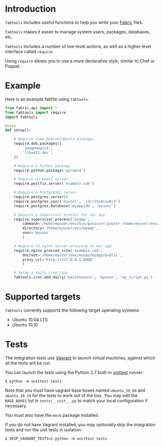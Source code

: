 Introduction
============

`fabtools` includes useful functions to help you write your [Fabric](http://fabfile.org/) files.

`fabtools` makes it easier to manage system users, packages, databases, etc.

`fabtools` includes a number of low-level actions, as well as a higher level interface called `require`.

Using `require` allows you to use a more declarative style, similar to Chef or Puppet.

Example
=======

Here is an example fabfile using `fabtools`.

```python
from fabric.api import *
from fabtools import require
import fabtools

@task
def setup():

    # Require some Debian/Ubuntu packages
    require.deb.packages([
        'imagemagick',
        'libxml2-dev',
    ])

    # Require a Python package
    require.python.package('pyramid')

    # Require an email server
    require.postfix.server('example.com')

    # Require a PostgreSQL server
    require.postgres.server()
    require.postgres.user('myuser', 's3cr3tp4ssw0rd')
    require.postgres.database('myappsdb', 'myuser')

    # Require a supervisor process for our app
    require.supervisor.process('myapp',
        command='/home/myuser/env/bin/gunicorn_paster /home/myuser/env/myapp/production.ini',
        directory='/home/myuser/env/myapp',
        user='myuser'
        )

    # Require an nginx server proxying to our app
    require.nginx.proxied_site('example.com',
        docroot='/home/myuser/env/myapp/myapp/public',
        proxy_url='http://127.0.0.1:8888'
        )

    # Setup a daily cron task
    fabtools.cron.add_daily('maintenance', 'myuser', 'my_script.py')
```

Supported targets
=================

`fabtools` currently supports the following target operating systems:

* Ubuntu 10.04 LTS
* Ubuntu 10.10

Tests
=====

The integration tests use [Vagrant](http://vagrantup.com/) to launch virtual machines,
against which all the tests will be run.

You can launch the tests using the Python 2.7 built-in [unittest](http://docs.python.org/library/unittest.html) runner:

```
$ python -m unittest tests
```

Note that you must have vagrant base boxes named `ubuntu_10_04` and `ubuntu_10_10`
for the tests to work out of the box. You may edit the `BASE_BOXES` list in `tests/__init__.py`
to match your local configuration if necessary.

You must also have the `mock` package installed.

If you do not have Vagrant installed, you may optionally skip the integration
tests and run the unit tests in isolation:

```
$ SKIP_VAGRANT_TESTS=1 python -m unittest tests
```
